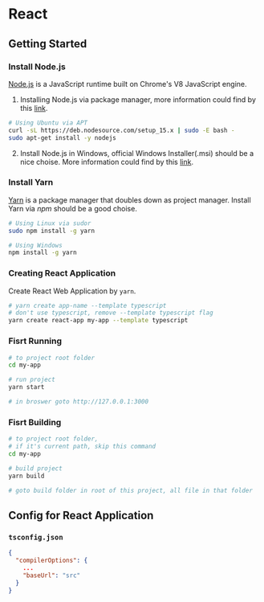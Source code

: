 # React

## Getting Started

### Install Node.js

[Node.js](https://nodejs.org/) is a JavaScript runtime built on Chrome's V8 JavaScript engine.

1. Installing Node.js via package manager, more information could find by this [link](https://nodejs.org/en/download/package-manager/).

```bash
# Using Ubuntu via APT
curl -sL https://deb.nodesource.com/setup_15.x | sudo -E bash -
sudo apt-get install -y nodejs
```

2. Install Node.js in Windows, official Windows Installer(.msi) should be a nice choise. More information could find by this [link](https://nodejs.org/en/download/).

### Install Yarn

[Yarn](https://yarnpkg.com/) is a package manager that doubles down as project manager. Install Yarn via *npm* should be a good choise.

```bash
# Using Linux via sudor
sudo npm install -g yarn

# Using Windows
npm install -g yarn
```

### Creating React Application

Create React Web Application by ```yarn```.

```bash
# yarn create app-name --template typescript
# don't use typescript, remove --template typescript flag 
yarn create react-app my-app --template typescript
```

### Fisrt Running

```bash
# to project root folder
cd my-app

# run project
yarn start

# in broswer goto http://127.0.0.1:3000
```

### Fisrt Building

```bash
# to project root folder,
# if it's current path, skip this command
cd my-app

# build project
yarn build

# goto build folder in root of this project, all file in that folder
```

## Config for React Application

### ```tsconfig.json```

```json
{
  "compilerOptions": {
    ...
    "baseUrl": "src"
  }
}
```